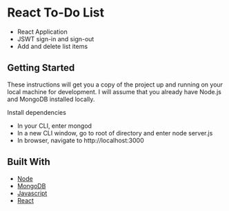 # React To-Do List 
* React Application
* JSWT sign-in and sign-out
* Add and delete list items

## Getting Started
These instructions will get you a copy of the project up and running on your local machine for development. I will assume that you already have Node.js and MongoDB installed locally.

Install dependencies
* In your CLI, enter mongod
* In a new CLI window, go to root of directory and enter node server.js
* In browser, navigate to http://localhost:3000


## Built With
* [Node](https://nodejs.org/en/)
* [MongoDB](https://www.mongodb.com/)
* [Javascript](https://www.javascript.com/)
* [React](https://reactjs.org/)
